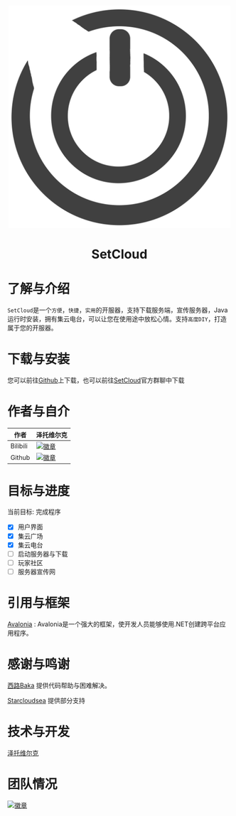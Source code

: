 <div align="Center">


<img height=500 weight=500 src="LOGO.png" alt="text">

# SetCloud

</div>

# 了解与介绍
`SetCloud`是一个`方便`，`快捷`，`实用`的开服器，支持下载服务端，宣传服务器，Java运行时安装，拥有集云电台，可以让您在使用途中放松心情。支持`高度DIY`，打造属于您的开服器。

# 下载与安装
您可以前往[Github](https://github.com/SentientWaste/SetCloud_MinecraftServer/releases)上下载，也可以前往[SetCloud](https://qm.qq.com/cgi-bin/qm/qr?k=fncBp57OyANWohInmiQfAwG_D-U1Fsg-&jump_from=webapi&authKey=8JrARk2hMx86Ybr4QHn0aBaWHKOV65Nh52Y6rr9MDpUPQSdHDdKMuJXzCvRFLR65)官方群聊中下载

# 作者与自介
<div align="Left">
  
| 作者 | 泽托维尔克 |
| ---------- | -----------|
| Bilibili | <a href="https://space.bilibili.com/1403109864"><img src="https://img.shields.io/badge/泽托维尔克%E7%9A%84-Bilibili-brightgreen" alt="徽章"></a> |
| Github | <a href="https://github.com/SentientWaste"><img src="https://img.shields.io/badge/泽托维尔克%E7%9A%84-Github-brightgreen" alt="徽章"></a> |

</div>



# 目标与进度

当前目标: 完成程序

- [x] 用户界面
- [x] 集云广场
- [x] 集云电台
- [ ] 启动服务器与下载
- [ ] 玩家社区
- [ ] 服务器宣传网

# 引用与框架
[Avalonia](https://docs.avaloniaui.net/zh-Hans/docs/next/welcome) : Avalonia是一个强大的框架，使开发人员能够使用.NET创建跨平台应用程序。

# 感谢与鸣谢
[西路Baka](https://space.bilibili.com/1098028524/)
提供代码帮助与困难解决。

[Starcloudsea](https://space.bilibili.com/2123349162/)
提供部分支持

# 技术与开发
[泽托维尔克](https://space.bilibili.com/1403109864)

# 团队情况
<a href="https://qm.qq.com/cgi-bin/qm/qr?k=3glCB1ODOtbm83YQWnut6EbKaEjxbySE&jump_from=webapi&authKey=V6TVJdLHvnDCI7yMYmxXcHY8o3yVMeST/HDDCr79t+qflbGqNAbtXK9Rsl2okPTA"><img src="https://img.shields.io/badge/团队%E7%9A%84-招人中-brightgreen" alt="徽章"></a>
